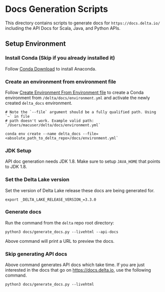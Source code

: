 # Docs Generation Scripts
This directory contains scripts to generate docs for `https://docs.delta.io/`
including the API Docs for Scala, Java, and Python APIs.

## Setup Environment
### Install Conda (Skip if you already installed it)
Follow [Conda Download](https://www.anaconda.com/download/) to install Anaconda.

### Create an environment from environment file
Follow [Create Environment From Environment file](https://docs.conda.io/projects/conda/en/latest/user-guide/tasks/manage-environments.html#create-env-from-file) to create a Conda environment from `/delta/docs/environment.yml` and activate the newly created `delta_docs` environment.

```
# Note the `--file` argument should be a fully qualified path. Using `~` in file
# path doesn't work. Example valid path: `/Users/macuser/delta/docs/environment.yml`

conda env create --name delta_docs --file=<absolute_path_to_delta_repo>/docs/environment.yml`
```

### JDK Setup
API doc generation needs JDK 1.8. Make sure to setup `JAVA_HOME` that points to JDK 1.8.

### Set the Delta Lake version
Set the version of Delta Lake release these docs are being generated for.
```
export _DELTA_LAKE_RELEASE_VERSION_=3.3.0
```

### Generate docs
Run the command from the `delta` repo root directory:
```
python3 docs/generate_docs.py --livehtml --api-docs
```
Above command will print a URL to preview the docs.

### Skip generating API docs
Above command generates API docs which take time. If you are just interested in the docs
that go on https://docs.delta.io, use the following command.
```
python3 docs/generate_docs.py --livehtml
```

